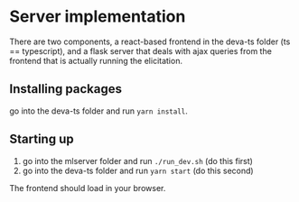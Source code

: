# Server implementation

There are two components, a react-based frontend in the deva-ts folder (ts ==
typescript), and a flask server that deals with ajax queries from the frontend
that is actually running the elicitation.

## Installing packages

go into the deva-ts folder and run `yarn install`.

## Starting up

1. go into the mlserver folder and run `./run_dev.sh` (do this first)
2. go into the deva-ts folder and run `yarn start` (do this second)

The frontend should load in your browser.

